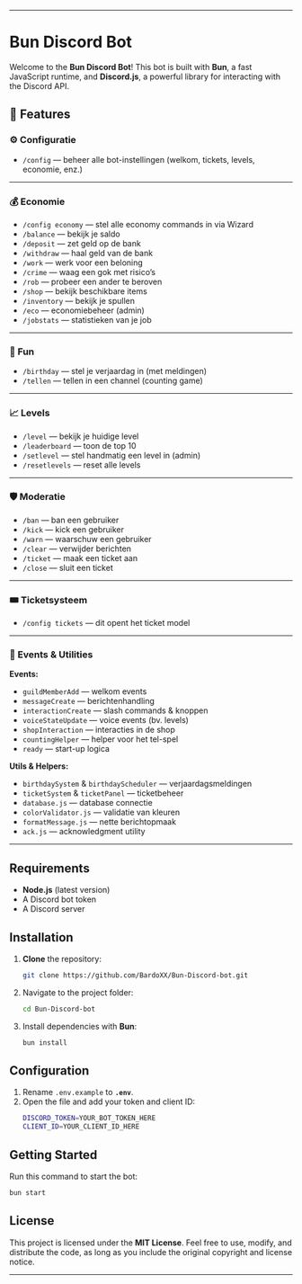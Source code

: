 -----

# Bun Discord Bot

Welcome to the **Bun Discord Bot**\! This bot is built with **Bun**, a fast JavaScript runtime, and **Discord.js**, a powerful library for interacting with the Discord API.

## 🚀 Features

### ⚙️ Configuratie
- `/config` — beheer alle bot-instellingen (welkom, tickets, levels, economie, enz.)

---

### 💰 Economie
- `/config economy` — stel alle economy commands in via Wizard
- `/balance` — bekijk je saldo  
- `/deposit` — zet geld op de bank  
- `/withdraw` — haal geld van de bank  
- `/work` — werk voor een beloning  
- `/crime` — waag een gok met risico’s  
- `/rob` — probeer een ander te beroven  
- `/shop` — bekijk beschikbare items  
- `/inventory` — bekijk je spullen  
- `/eco` — economiebeheer (admin)  
- `/jobstats` — statistieken van je job  

---

### 🎉 Fun
- `/birthday` — stel je verjaardag in (met meldingen)  
- `/tellen` — tellen in een channel (counting game)   

---

### 📈 Levels
- `/level` — bekijk je huidige level  
- `/leaderboard` — toon de top 10  
- `/setlevel` — stel handmatig een level in (admin)  
- `/resetlevels` — reset alle levels  

---

### 🛡️ Moderatie
- `/ban` — ban een gebruiker  
- `/kick` — kick een gebruiker  
- `/warn` — waarschuw een gebruiker  
- `/clear` — verwijder berichten  
- `/ticket` — maak een ticket aan  
- `/close` — sluit een ticket  

---

### 🎟️ Ticketsysteem
- `/config tickets` — dit opent het ticket model

---

### 🔧 Events & Utilities
**Events:**
- `guildMemberAdd` — welkom events  
- `messageCreate` — berichtenhandling  
- `interactionCreate` — slash commands & knoppen  
- `voiceStateUpdate` — voice events (bv. levels)  
- `shopInteraction` — interacties in de shop  
- `countingHelper` — helper voor het tel-spel  
- `ready` — start-up logica  

**Utils & Helpers:**
- `birthdaySystem` & `birthdayScheduler` — verjaardagsmeldingen  
- `ticketSystem` & `ticketPanel` — ticketbeheer  
- `database.js` — database connectie  
- `colorValidator.js` — validatie van kleuren  
- `formatMessage.js` — nette berichtopmaak  
- `ack.js` — acknowledgment utility  

---
  
## Requirements

  * **Node.js** (latest version)
  * A Discord bot token
  * A Discord server

## Installation

1.  **Clone** the repository:
    ```bash
    git clone https://github.com/BardoXX/Bun-Discord-bot.git
    ```
2.  Navigate to the project folder:
    ```bash
    cd Bun-Discord-bot
    ```
3.  Install dependencies with **Bun**:
    ```bash
    bun install
    ```

## Configuration

1.  Rename `.env.example` to **`.env`**.
2.  Open the file and add your token and client ID:
    ```bash
    DISCORD_TOKEN=YOUR_BOT_TOKEN_HERE
    CLIENT_ID=YOUR_CLIENT_ID_HERE
    ```

## Getting Started

Run this command to start the bot:

```bash
bun start
```

## License

This project is licensed under the **MIT License**. Feel free to use, modify, and distribute the code, as long as you include the original copyright and license notice.

-----
